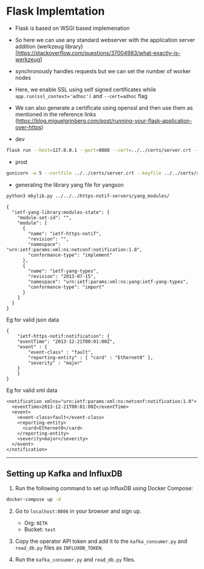 # Flask Implemtation

- Flask is based on WSGI based implemenation
- So here we can use any standard webserver with the application server addition (werkzeug library)[https://stackoverflow.com/questions/37004983/what-exactly-is-werkzeug]

- synchronously handles requests but we can set the number of worker nodes

- Here, we enable SSL using self signed certificates while `    app.run(ssl_context='adhoc') ` and `--cert=adhoc` flag

- We can also generate a certificate using openssl and then use them as mentioned in the reference links (https://blog.miguelgrinberg.com/post/running-your-flask-application-over-https)


- dev
```bash
flask run --host=127.0.0.1 --port=8080 --cert=../../certs/server.crt --key=../../certs/server.key
```

- prod
```bash
gunicorn -w 5 --certfile ../../certs/server.crt --keyfile ../../certs/server.key -b 127.0.0.1:4433 app:app
```

- generating the library yang file for yangson

```bash
python3 mkylib.py ../../../https-notif-servers/yang_modules/
```
```
{
  "ietf-yang-library:modules-state": {
    "module-set-id": "",
    "module": [
      {
        "name": "ietf-https-notif",
        "revision": "",
        "namespace": "urn:ietf:params:xml:ns:netconf:notification:1.0",
        "conformance-type": "implement"
      },
      {
        "name": "ietf-yang-types",
        "revision": "2013-07-15",
        "namespace": "urn:ietf:params:xml:ns:yang:ietf-yang-types",
        "conformance-type": "import"
      }
    ]
  }
}
```

Eg for valid json data

```
{
    "ietf-https-notif:notification": {
    "eventTime": "2013-12-21T00:01:00Z",
    "event" : {
        "event-class" : "fault",
        "reporting-entity" : { "card" : "Ethernet0" },
        "severity" : "major"
    }
    }
}
```

Eg for valid xml data

```
<notification xmlns="urn:ietf:params:xml:ns:netconf:notification:1.0">
  <eventTime>2013-12-21T00:01:00Z</eventTime>
  <event>
    <event-class>fault</event-class>
    <reporting-entity>
      <card>Ethernet0</card>
    </reporting-entity>
    <severity>major</severity>
  </event>
</notification>
```

---

## Setting up Kafka and InfluxDB 

1. Run the following command to set up InfluxDB using Docker Compose:

```bash
docker-compose up -d
```

2. Go to `localhost:8086` in your browser and sign up.
   - Org: `NITK`
   - Bucket: `test`

3. Copy the operator API token and add it to the `kafka_consumer.py` and `read_db.py` files as `INFLUXDB_TOKEN`.

4. Run the `kafka_consumer.py` and `read_db.py` files.


